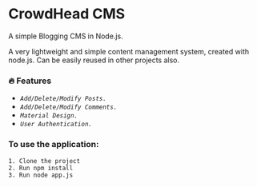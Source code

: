 # CrowdHead CMS

A simple Blogging CMS in Node.js.

A very lightweight and simple content management system, created with node.js. Can be easily reused in other projects also.

### :fire: Features
* _`Add/Delete/Modify Posts.`_
* _`Add/Delete/Modify Comments.`_
* _`Material Design.`_
* _`User Authentication.`_


### To use the application:
``` 
1. Clone the project
2. Run npm install 
3. Run node app.js
```
